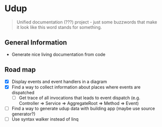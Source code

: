 # Udup
> Unified documentation (???) project - just some buzzwords that make it look like this word stands for something.

## General Information
- Generate nice living documentation from code

## Road map

- [x] Display events and event handlers in a diagram
- [x] Find a way to collect information about places where events are dispatched
  - [ ] Get trace of all invocations that leads to event dispatch (e.g. Controller => Service => AggregateRoot => Method => Event)
- [ ] Find a way to generate udup data with building app (maybe use source generator?)
- [ ] Use syntax walker instead of linq